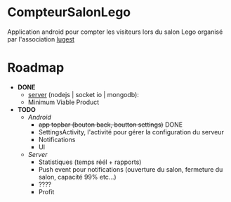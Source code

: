 # CompteurSalonLego

Application android pour compter les visiteurs lors du salon Lego organisé par l'association [lugest]


# Roadmap
- __DONE__
    - [server] (nodejs | socket io | mongodb): 
    - Minimum Viable Product
- __TODO__
    - _Android_  
        - ~~app topbar (bouton back, boutton settings)~~ DONE
        - SettingsActivity, l'activité pour gérer la configuration du serveur
        - Notifications
        - UI
    - _Server_
        - Statistiques (temps réél + rapports)
        - Push event pour notifications (ouverture du salon, fermeture du salon, capacité 99% etc...)
        - ????
        - Profit


[lugest]: (http://www.lugest.com/)
[server]: (https://git.devloop.fr/Jerome/ServerSalonLego)